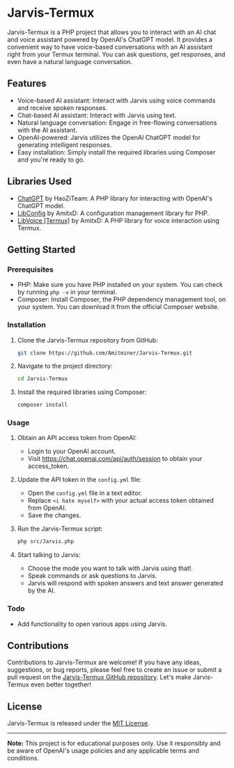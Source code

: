 # Jarvis-Termux

Jarvis-Termux is a PHP project that allows you to interact with an AI chat and voice assistant powered by OpenAI's ChatGPT model. It provides a convenient way to have voice-based conversations with an AI assistant right from your Termux terminal. You can ask questions, get responses, and even have a natural language conversation.

## Features

- Voice-based AI assistant: Interact with Jarvis using voice commands and receive spoken responses.
- Chat-based AI assistant: Interact with Jarvis using text.
- Natural language conversation: Engage in free-flowing conversations with the AI assistant.
- OpenAI-powered: Jarvis utilizes the OpenAI ChatGPT model for generating intelligent responses.
- Easy installation: Simply install the required libraries using Composer and you're ready to go.

## Libraries Used

- [ChatGPT](https://github.com/HaoZiTeam/ChatGPT-PHP) by HaoZiTeam: A PHP library for interacting with OpenAI's ChatGPT model.
- [LibConfig](https://github.com/AmitxD/LibConfig-PHP) by AmitxD: A configuration management library for PHP.
- [LibVoice (Termux)](https://github.com/AmitxD/LibVoice) by AmitxD: A PHP library for voice interaction using Termux.

## Getting Started

### Prerequisites

- PHP: Make sure you have PHP installed on your system. You can check by running `php -v` in your terminal.
- Composer: Install Composer, the PHP dependency management tool, on your system. You can download it from the official Composer website.

### Installation

1. Clone the Jarvis-Termux repository from GitHub:
   ```bash
   git clone https://github.com/Amitminer/Jarvis-Termux.git
   ```

2. Navigate to the project directory:
   ```bash
   cd Jarvis-Termux
   ```

3. Install the required libraries using Composer:
   ```bash
   composer install
   ```

### Usage

1. Obtain an API access token from OpenAI:
   - Login to your OpenAI account.
   - Visit https://chat.openai.com/api/auth/session to obtain your access_token.

2. Update the API token in the `config.yml` file:
   - Open the `config.yml` file in a text editor.
   - Replace `<i hate myself>` with your actual access token obtained from OpenAI.
   - Save the changes.

3. Run the Jarvis-Termux script:
   ```bash
   php src/Jarvis.php
   ```

4. Start talking to Jarvis:
   - Choose the mode you want to talk with Jarvis using that!.
   - Speak commands or ask questions to Jarvis.
   - Jarvis will respond with spoken answers and text answer generated by the AI.

### Todo

- Add functionality to open various apps using Jarvis.

## Contributions

Contributions to Jarvis-Termux are welcome! If you have any ideas, suggestions, or bug reports, please feel free to create an issue or submit a pull request on the [Jarvis-Termux GitHub repository](https://github.com/Amitminer/Jarvis-Termux). Let's make Jarvis-Termux even better together!

## License

Jarvis-Termux is released under the [MIT License](https://github.com/Amitminer/Jarvis-Termux/blob/main/LICENSE).

---

**Note:** This project is for educational purposes only. Use it responsibly and be aware of OpenAI's usage policies and any applicable terms and conditions.
